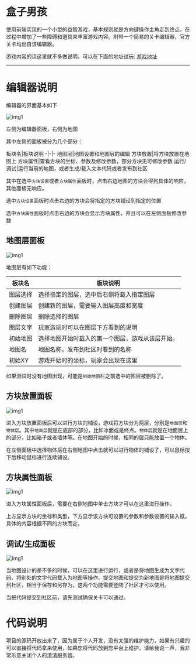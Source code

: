 # 盒子男孩

使用前端实现的一个小型的益智游戏，基本规则就是方向键操作主角走到终点。在过程中增加了一些障碍和道具来丰富游戏内容。附带一个简易的关卡编辑器，官方关卡均出自该编辑器。

游戏内容的话这里就不多做说明，可以在下面的地址试玩:
[游戏地址](http://boxboy.lcgss.com/)

---
# 编辑器说明
编辑器的界面基本如下

![img1](https://raw.githubusercontent.com/wurichengn/box-boy/master/img/1.jpg)

左侧为编辑器面板，右侧为地图

其中左侧的面板被分为几个部分：

板块名|板块说明
-|-|-
地图层|地图设置和地图层的编辑
方块放置|将方块放置在地图上
方块属性|查看方块的坐标、参数及修改参数，部分方块无可修改参数
运行/调试|运行当前的地图，或者生成/载入文本代码或者发布到社区

其中在选中`方块设置`或者`方块属性`面板时，点击右边地图的方块会得到具体的响应，其他面板无响应。

选中`方块设置`面板时点击右边的方块会将指定的方块铺设到指定的位置

选中`方块属性`面板时点击右边的方块会显示方块属性，并且可以在左侧面板修改参数

## 地图层面板

![img1](https://raw.githubusercontent.com/wurichengn/box-boy/master/img/2.jpg)

地图层有如下功能：

板块名|板块说明
-|-
图层选择|选择指定的图层，选中后右侧将载入指定图层
创建图层|创建新的图层，需要输入图层高度和宽度
删除图层|删除选择的图层
图层文字|玩家游玩时可以在图层下方看到的说明
初始地图|选择地图开始时载入的第一个图层，游戏从该层开始。
地图名|地图名称，发布到社区时看到的名称
初始XY|游戏开始时的坐标，玩家会出现在这里

如果测试时没有地图出现，可能是`初始地图`栏之前选中的图层被删除了。

## 方块放置面板

![img1](https://raw.githubusercontent.com/wurichengn/box-boy/master/img/3.jpg)

进入方块放置面板后可以进行方块的铺设，游戏将方块分为两层，分别是`地面层`和`物体层`。其中`地面层`就是在底部的部分，比如冰面或是终点。`物体层`就是在地面层上的部分，比如箱子或者墙体等。在地图开始的时候，相同的层只能放置一个物体。

在左侧面板中选择物体后在右侧地图中点击就可以进行物体的铺设了，可以鼠标按下后移动鼠标进行连续铺设。

## 方块属性面板

![img1](https://raw.githubusercontent.com/wurichengn/box-boy/master/img/4.jpg)

进入方块属性面板后，需要在右侧地图中单击方块才可以在这里进行操作。

上方显示方块的坐标和类型，下方显示该方块可设置的参数和参数设置的输入框，具体的内容根据不同的方块而定。

## 调试/生成面板

![img1](https://raw.githubusercontent.com/wurichengn/box-boy/master/img/5.jpg)

当地图设计的差不多的时候，可以在这里进行运行，或者是将地图生成为文字代码、将别处的文字代码载入为地图等操作。提交地图和提交为新地图是将地图提交到社区，相当于保存和另存为。这两个功能需要登陆了社区才可以使用。

当把代码提交到社区前，请先测试确保关卡可以通过。

# 代码说明
项目的源码开放出来了，因为属于个人开发，没有太强的维护能力，如果有兴趣的可以直接将代码拿来使用，如果您将代码放到您平台上维护，请给我说一声，我非常乐意关闭个人的渣渣服务器。